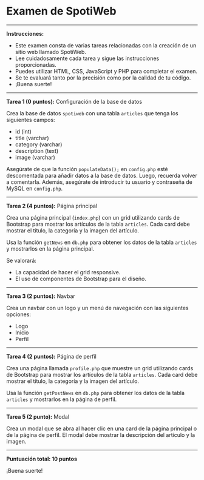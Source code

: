 # **Examen de SpotiWeb**

---

**Instrucciones:**
- Este examen consta de varias tareas relacionadas con la creación de un sitio web llamado SpotiWeb.
- Lee cuidadosamente cada tarea y sigue las instrucciones proporcionadas.
- Puedes utilizar HTML, CSS, JavaScript y PHP para completar el examen.
- Se te evaluará tanto por la precisión como por la calidad de tu código.
- ¡Buena suerte!

---

**Tarea 1 (0 puntos):** Configuración de la base de datos

Crea la base de datos `spotiweb` con una tabla `articles` que tenga los siguientes campos:
- id (int)
- title (varchar)
- category (varchar)
- description (text)
- image (varchar)

Asegúrate de que la función `populateData();` en `config.php` esté descomentada para añadir datos a la base de datos. Luego, recuerda volver a comentarla. Además, asegúrate de introducir tu usuario y contraseña de MySQL en `config.php`.

---

**Tarea 2 (4 puntos):** Página principal

Crea una página principal (`index.php`) con un grid utilizando cards de Bootstrap para mostrar los artículos de la tabla `articles`. Cada card debe mostrar el título, la categoría y la imagen del artículo.

Usa la función `getNews` en `db.php` para obtener los datos de la tabla `articles` y mostrarlos en la página principal.

Se valorará:
- La capacidad de hacer el grid responsive.
- El uso de componentes de Bootstrap para el diseño.

---

**Tarea 3 (2 puntos):** Navbar

Crea un navbar con un logo y un menú de navegación con las siguientes opciones:
- Logo
- Inicio
- Perfil

---

**Tarea 4 (2 puntos):** Página de perfil

Crea una página llamada `profile.php` que muestre un grid utilizando cards de Bootstrap para mostrar los artículos de la tabla `articles`. Cada card debe mostrar el título, la categoría y la imagen del artículo.

Usa la función `getPostNews` en `db.php` para obtener los datos de la tabla `articles` y mostrarlos en la página de perfil.

---

**Tarea 5 (2 punto):** Modal

Crea un modal que se abra al hacer clic en una card de la página principal o de la página de perfil. El modal debe mostrar la descripción del artículo y la imagen.

---


**Puntuación total: 10 puntos**

¡Buena suerte!